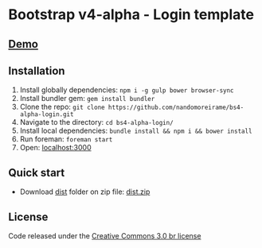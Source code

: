 # Bootstrap v4-alpha - Login template

## [Demo](https://cafetemplates.github.io/bs4-alpha-login/)

## Installation

 1. Install globally dependencies: `npm i -g gulp bower browser-sync`
 2. Install bundler gem: `gem install bundler`
 3. Clone the repo: `git clone https://github.com/nandomoreirame/bs4-alpha-login.git`
 4. Navigate to the directory: `cd bs4-alpha-login/`
 5. Install local dependencies: `bundle install && npm i && bower install`
 6. Run foreman: `foreman start`
 7. Open: [localhost:3000](http://localhost:3000/)

## Quick start

 - Download [dist](/dist/) folder on zip file: [dist.zip](/dist.zip)

## License

Code released under the [Creative Commons 3.0 br license](https://creativecommons.org/licenses/by/3.0/br/legalcode)
